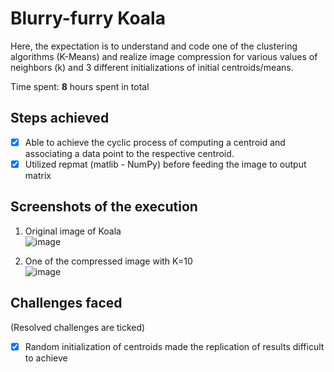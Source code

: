 # Blurry-furry Koala
Here, the expectation is to understand and code one of the clustering algorithms (K-Means) and realize image compression for various values of neighbors (k) and 3 different initializations of initial centroids/means.

Time spent: **8** hours spent in total

## Steps achieved

- [X] Able to achieve the cyclic process of computing a centroid and associating a data point to the respective centroid.
- [X] Utilized repmat (matlib - NumPy) before feeding the image to output matrix

## Screenshots of the execution
1. Original image of Koala  
![image](https://user-images.githubusercontent.com/91232193/169625229-7a32ee69-635d-42dc-9e43-96a5cc414526.png)

2. One of the compressed image with K=10  
![image](https://user-images.githubusercontent.com/91232193/169625274-de8c9eee-973b-4ea5-8d15-4cfe1bf6ac41.png)

## Challenges faced 
(Resolved challenges are ticked)

- [X] Random initialization of centroids made the replication of results difficult to achieve
